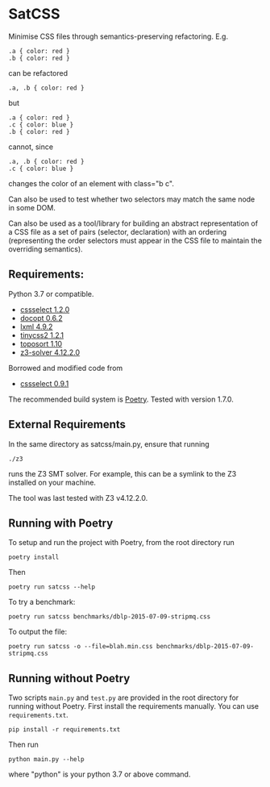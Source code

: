 # SatCSS

Minimise CSS files through semantics-preserving refactoring.  E.g.

    .a { color: red }
    .b { color: red }

can be refactored

    .a, .b { color: red }

but

    .a { color: red }
    .c { color: blue }
    .b { color: red }

cannot, since

    .a, .b { color: red }
    .c { color: blue }

changes the color of an element with class="b c".

Can also be used to test whether two selectors may match the same node in some DOM.

Can also be used as a tool/library for building an abstract
representation of a CSS file as a set of pairs (selector, declaration)
with an ordering (representing the order selectors must appear in the
CSS file to maintain the overriding semantics).

## Requirements:

Python 3.7 or compatible.

* [cssselect 1.2.0](https://pypi.python.org/pypi/cssselect)
* [docopt 0.6.2](https://pypi.python.org/pypi/docopt)
* [lxml 4.9.2](https://pypi.python.org/pypi/lxml)
* [tinycss2 1.2.1](https://pypi.python.org/pypi/tinycss2)
* [toposort 1.10](https://pypi.org/project/toposort/)
* [z3-solver 4.12.2.0](http://research.microsoft.com/en-us/um/redmond/projects/z3/z3.html)

Borrowed and modified code from

* [cssselect 0.9.1](https://pypi.python.org/pypi/cssselect)

The recommended build system is [Poetry](https://python-poetry.org/). Tested
with version 1.7.0.

## External Requirements

In the same directory as satcss/main.py, ensure that running 

    ./z3

runs the Z3 SMT solver.  For example, this can be a symlink to the
Z3 installed on your machine.  

The tool was last tested with Z3 v4.12.2.0.

## Running with Poetry

To setup and run the project with Poetry, from the root directory run

    poetry install

Then

    poetry run satcss --help

To try a benchmark:

    poetry run satcss benchmarks/dblp-2015-07-09-stripmq.css

To output the file:

    poetry run satcss -o --file=blah.min.css benchmarks/dblp-2015-07-09-stripmq.css

## Running without Poetry

Two scripts `main.py` and `test.py` are provided in the root directory for
running without Poetry. First install the requirements manually. You can use
`requirements.txt`.

    pip install -r requirements.txt

Then run

    python main.py --help

where "python" is your python 3.7 or above command.


